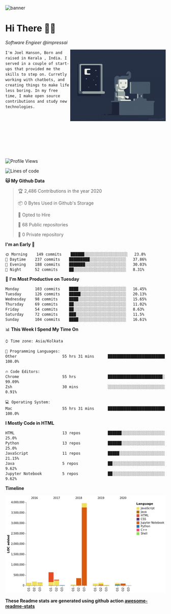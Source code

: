 ![banner](https://images.unsplash.com/photo-1553851935-cad21b77d358?ixlib=rb-1.2.1&ixid=eyJhcHBfaWQiOjEyMDd9&auto=format&fit=crop&w=2250&h=500&q=80)

# Hi There 👋🏼

<em>Software Engieer @impressai</em>

<img align='right' src="https://raw.githubusercontent.com/Joel-hanson/Joel-hanson/master/e426702edf874b181aced1e2fa5c6cde.gif" width="300">

```I'm Joel Hanson, Born and raised in Kerala , India. I served in a couple of start-ups that provided me the skills to step on. Curretly working with chatbots, and creating things to make life less boring. In my free time, I make open source contributions and study new technologies.```

<br></br>
<br></br>
<br></br>
# 


<!--START_SECTION:waka-->
![Profile Views](http://img.shields.io/badge/Profile%20Views-1-blue)

![Lines of code](https://img.shields.io/badge/From%20Hello%20World%20I%27ve%20Written-14.3%20million%20Lines%20of%20code-blue)

**🐱 My Github Data** 

> 🏆 2,486 Contributions in the year 2020
 > 
> 📦 0 Bytes Used in Github's Storage 
 > 
> 💼 Opted to Hire
 > 
> 📜 68 Public repositories
 > 
> 🔑 0 Private repository 
 > 
**I'm an Early 🐤** 

```text
🌞 Morning    149 commits    ██████░░░░░░░░░░░░░░░░░░░   23.8% 
🌆 Daytime    237 commits    █████████░░░░░░░░░░░░░░░░   37.86% 
🌃 Evening    188 commits    ███████░░░░░░░░░░░░░░░░░░   30.03% 
🌙 Night      52 commits     ██░░░░░░░░░░░░░░░░░░░░░░░   8.31%

```
📅 **I'm Most Productive on Tuesday** 

```text
Monday       103 commits    ████░░░░░░░░░░░░░░░░░░░░░   16.45% 
Tuesday      126 commits    █████░░░░░░░░░░░░░░░░░░░░   20.13% 
Wednesday    98 commits     ████░░░░░░░░░░░░░░░░░░░░░   15.65% 
Thursday     69 commits     ██░░░░░░░░░░░░░░░░░░░░░░░   11.02% 
Friday       54 commits     ██░░░░░░░░░░░░░░░░░░░░░░░   8.63% 
Saturday     72 commits     ███░░░░░░░░░░░░░░░░░░░░░░   11.5% 
Sunday       104 commits    ████░░░░░░░░░░░░░░░░░░░░░   16.61%

```


📊 **This Week I Spend My Time On** 

```text
⌚︎ Time zone: Asia/Kolkata

💬 Programming Languages: 
Other                    55 hrs 31 mins      █████████████████████████   100.0%

🔥 Code Editors: 
Chrome                   55 hrs              ████████████████████████░   99.09% 
Zsh                      30 mins             ░░░░░░░░░░░░░░░░░░░░░░░░░   0.91%

💻 Operating System: 
Mac                      55 hrs 31 mins      █████████████████████████   100.0%

```

**I Mostly Code in HTML** 

```text
HTML                     13 repos            ██████░░░░░░░░░░░░░░░░░░░   25.0% 
Python                   13 repos            ██████░░░░░░░░░░░░░░░░░░░   25.0% 
JavaScript               11 repos            █████░░░░░░░░░░░░░░░░░░░░   21.15% 
Java                     5 repos             ██░░░░░░░░░░░░░░░░░░░░░░░   9.62% 
Jupyter Notebook         5 repos             ██░░░░░░░░░░░░░░░░░░░░░░░   9.62%

```


**Timeline**

![Chart not found](https://github.com/Joel-hanson/Joel-hanson/blob/master/charts/bar_graph.png) 


<!--END_SECTION:waka-->

**These Readme stats are generated using github action [awesome-readme-stats](https://github.com/anmol098/waka-readme-stats)**

